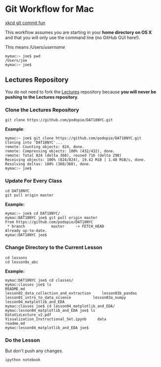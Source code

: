 # Git Workflow for Mac

[xkcd git commit fun](http://xkcd.com/1296/)

This workflow assumes you are starting in your **home directory on OS X** and that you will only use the command line (no GitHub GUI here!).

This means /Users/*username*
	
	mymac:~ joe$ pwd 
	/Users/joe
	mymac:~ joe$
	
## Lectures Repository

You do not need to fork the [Lectures](https://github.com/podopie/DAT18NYC) repository because **you will never be pushing to the Lectures repository**.

### Clone the Lectures Repository

	git clone https://github.com/podopie/DAT18NYC.git

**Example**:

	mymac:~ joe$ git clone https://github.com/podopie/DAT18NYC.git
	Cloning into 'DAT18NYC'...
	remote: Counting objects: 824, done.
	remote: Compressing objects: 100% (432/432), done.
	remote: Total 824 (delta 360), reused 716 (delta 298)
	Receiving objects: 100% (824/824), 19.42 MiB | 1.48 MiB/s, done.
	Resolving deltas: 100% (360/360), done.
	mymac:~ joe$
	
### Update For Every Class

	cd DAT18NYC
	git pull origin master

**Example:**

	mymac:~ joe$ cd DAT18NYC/
	mymac:DAT18NYC joe$ git pull origin master
	From https://github.com/podopie/DAT18NYC
	 * branch            master     -> FETCH_HEAD
	Already up-to-date.
	mymac:DAT18NYC joe$
	
### Change Directory to the Current Lesson

	cd lessons
	cd lesson0x_abc
	
**Example:**
	
	mymac:DAT18NYC joe$ cd classes/
	mymac:classes joe$ ls
	README.md                               lesson02_data_collection_and_extraction 	lesson03b_pandas
	lesson01_intro_to_data_science          lesson03a_numpy                         	lesson04_matplotlib_and_EDA
	mymac:classes joe$ cd lesson04_matplotlib_and_EDA/
	mymac:lesson04_matplotlib_and_EDA joe$ ls
	DataVizLecture_v2.pdf                 Visualization_Instructional_Set.ipynb 	data                                  readme.md
	mymac:lesson04_matplotlib_and_EDA joe$
	
### Do the Lesson

But don't push any changes.

	ipython notebook
	
